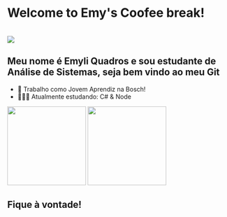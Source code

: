<h1>
  <b>
  Welcome to Emy's Coofee break!
  </b>
</h1>
<br/>

<img src = "https://images6.alphacoders.com/115/1159915.jpg">
<br/>
<h2> Meu nome é Emyli Quadros e sou estudante de Análise de Sistemas, seja bem vindo ao meu Git </h2>

- 🍂 Trabalho como Jovem Aprendiz na Bosch! 
- 👩🏽‍💻 Atualmente estudando: C# & Node

<div>
  <img height="180em" src="https://github-readme-stats.vercel.app/api?username=emileeem&show_icons=true&theme=dracula&include_all_commits=true&count_private=true"/>
  <img height="180em" src="https://github-readme-stats.vercel.app/api/top-langs/?username=emileeem&layout=compact&langs_count=16&theme=dracula"/>
</div>

<h2>Fique à vontade!</h2>
